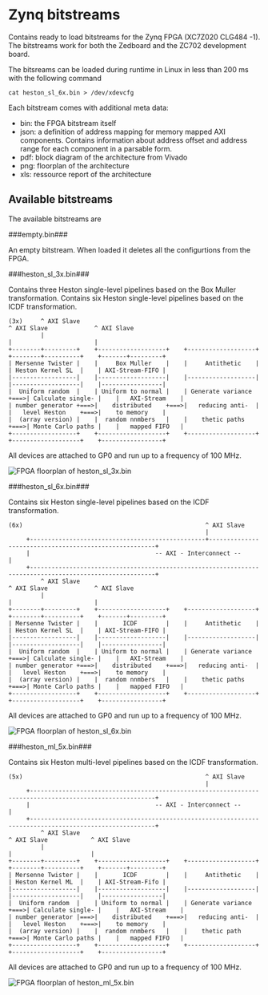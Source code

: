 Zynq bitstreams
===============

Contains ready to load bitstreams for the Zynq FPGA (XC7Z020 CLG484 -1).
The bitstreams work for both the Zedboard and the ZC702 development board.

The bitsreams can be loaded during runtime in Linux in less than 200 ms 
with the following command
```
cat heston_sl_6x.bin > /dev/xdevcfg
```

Each bitstream comes with additional meta data:

- bin: the FPGA bitstream itself
- json: a definition of address mapping for memory mapped AXI components. 
  Contains information about address offset and address range for each component
  in a parsable form.
- pdf: block diagram of the architecture from Vivado 
- png: floorplan of the architecture
- xls: ressource report of the architecture


Available bitstreams
--------------------

The available bitstreams are

###empty.bin###

An empty bitstream. When loaded it deletes all the configurtions from the FPGA.

###heston_sl_3x.bin###

Contains three Heston single-level pipelines based on the Box Muller transformation. 
Contains six Heston single-level pipelines based on the ICDF transformation. 
```
(3x)     ^ AXI Slave                                                               ^ AXI Slave             ^ AXI Slave
         |                                                                         |                       |
+--------+---------+    +-------------------+    +-------------------+    +--------+----------+    +-------+---------+
| Mersenne Twister |    |     Box Muller    |    |     Antithetic    |    | Heston Kernel SL  |    | AXI-Stream-FIFO |
|------------------|    |-------------------|    |-------------------|    |-------------------|    |-----------------|
|  Uniform random  |    | Uniform to normal |    | Generate variance +===>| Calculate single- |    |   AXI-Stream    |
| number generator +===>|    distributed    +===>|   reducing anti-  |    |   level Heston    +===>|    to memory    |
|  (array version) |    |  random nnmbers   |    |    thetic paths   +===>| Monte Carlo paths |    |   mapped FIFO   |
+------------------+    +-------------------+    +-------------------+    +-------------------+    +-----------------+
```
All devices are attached to GP0 and run up to a frequency of 100 MHz.

![FPGA floorplan of heston_sl_3x.bin](https://git.rhrk.uni-kl.de/EIT-Wehn/finance.zynqpricer.hls/raw/master/bitstream/heston_sl_3x.png)

###heston_sl_6x.bin###

Contains six Heston single-level pipelines based on the ICDF transformation. 
```
(6x)                                                   ^ AXI Slave
                                                       |
     +-------------------------------------------------+-------------------------------------------------------+
     |                                   -- AXI - Interconnect --                                              |
     +---------------------------------------------------------------------------------------------------------+
         ^ AXI Slave                                                               ^ AXI Slave             ^ AXI Slave
         |                                                                         |                       |
+--------+---------+    +-------------------+    +-------------------+    +--------+----------+    +-------+---------+
| Mersenne Twister |    |       ICDF        |    |     Antithetic    |    | Heston Kernel SL  |    | AXI-Stream-FIFO |
|------------------|    |-------------------|    |-------------------|    |-------------------|    |-----------------|
|  Uniform random  |    | Uniform to normal |    | Generate variance +===>| Calculate single- |    |   AXI-Stream    |
| number generator +===>|    distributed    +===>|   reducing anti-  |    |   level Heston    +===>|    to memory    |
|  (array version) |    |  random nnmbers   |    |    thetic paths   +===>| Monte Carlo paths |    |   mapped FIFO   |
+------------------+    +-------------------+    +-------------------+    +-------------------+    +-----------------+
```
All devices are attached to GP0 and run up to a frequency of 100 MHz.

![FPGA floorplan of heston_sl_6x.bin](https://git.rhrk.uni-kl.de/EIT-Wehn/finance.zynqpricer.hls/raw/master/bitstream/heston_sl_6x.png)

###heston_ml_5x.bin###

Contains six Heston multi-level pipelines based on the ICDF transformation. 
```
(5x)                                                   ^ AXI Slave
                                                       |
     +---------------------------------------------------------------------------------------------------------+
     |                                   -- AXI - Interconnect --                                              |
     +---------------------------------------------------------------------------------------------------------+
         ^ AXI Slave                                                                ^ AXI Slave            ^ AXI Slave
         |                                                                          |                      |
+--------+---------+    +-------------------+    +-------------------+    +--------+----------+    +-------+---------+
| Mersenne Twister |    |       ICDF        |    |     Antithetic    |    | Heston Kernel ML  |    | AXI-Stream-Fifo |
|------------------|    |-------------------|    |-------------------|    |-------------------|    |-----------------|
|  Uniform random  |    | Uniform to normal |    | Generate variance +===>| Calculate single- |    |   AXI-Stream    |
| number generator |===>|    distributed    +===>|   reducing anti-  |    |   level Heston    +===>|    to memory    |
|  (array version) |    |  random nnmbers   |    |    thetic path    +===>| Monte Carlo paths |    |   mapped FIFO   |
+------------------+    +-------------------+    +-------------------+    +-------------------+    +-----------------+
```
All devices are attached to GP0 and run up to a frequency of 100 MHz.

![FPGA floorplan of heston_ml_5x.bin](https://git.rhrk.uni-kl.de/EIT-Wehn/finance.zynqpricer.hls/raw/master/bitstream/heston_ml_5x.png)



